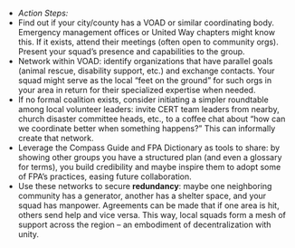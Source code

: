 - _Action Steps:_  
- Find out if your city/county has a VOAD or similar coordinating body. Emergency management offices or United Way chapters might know this. If it exists, attend their meetings (often open to community orgs). Present your squad’s presence and capabilities to the group.  
- Network within VOAD: identify organizations that have parallel goals (animal rescue, disability support, etc.) and exchange contacts. Your squad might serve as the local “feet on the ground” for such orgs in your area in return for their specialized expertise when needed.  
- If no formal coalition exists, consider initiating a simpler roundtable among local volunteer leaders: invite CERT team leaders from nearby, church disaster committee heads, etc., to a coffee chat about “how can we coordinate better when something happens?” This can informally create that network.  
- Leverage the Compass Guide and FPA Dictionary as tools to share: by showing other groups you have a structured plan (and even a glossary for terms), you build credibility and maybe inspire them to adopt some of FPA’s practices, easing future collaboration.  
- Use these networks to secure **redundancy**: maybe one neighboring community has a generator, another has a shelter space, and your squad has manpower. Agreements can be made that if one area is hit, others send help and vice versa. This way, local squads form a mesh of support across the region – an embodiment of decentralization with unity.